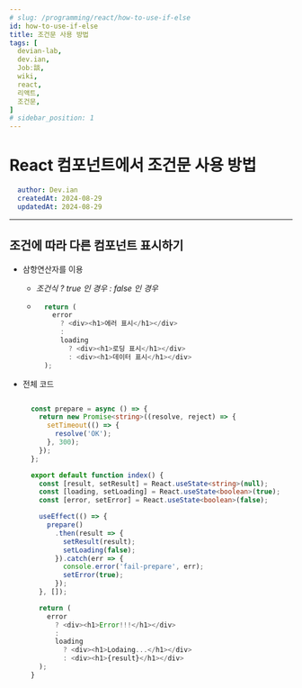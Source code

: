 ```yaml
---
# slug: /programming/react/how-to-use-if-else
id: how-to-use-if-else
title: 조건문 사용 방법
tags: [
  devian-lab, 
  dev.ian,
  Jobː談,
  wiki,
  react,
  리액트,
  조건문,
]
# sidebar_position: 1
---
```


<!--title -->
# React 컴포넌트에서 조건문 사용 방법
<!--//title -->

<!-- 
```json
{
  "author": "Dev.ian",
  "createdAt": "2024-08-29",
  "updatedAt": "2024-08-29"
}
``` 
-->

```yaml
  author: Dev.ian
  createdAt: 2024-08-29
  updatedAt: 2024-08-29
```


---

## 조건에 따라 다른 컴포넌트 표시하기

  - 삼항연산자를 이용
    + _조건식 ? true 인 경우 : false 인 경우_
    + ```typescript
        return (
          error
            ? <div><h1>에러 표시</h1></div>
            :
            loading
              ? <div><h1>로딩 표시</h1></div>
              : <div><h1>데이터 표시</h1></div>
        );
      ```

  - 전체 코드

    ```typescript

      const prepare = async () => {
        return new Promise<string>((resolve, reject) => {
          setTimeout(() => {
            resolve('OK');
          }, 300);
        });
      };

      export default function index() {
        const [result, setResult] = React.useState<string>(null);
        const [loading, setLoading] = React.useState<boolean>(true);
        const [error, setError] = React.useState<boolean>(false);

        useEffect(() => {
          prepare()
            .then(result => {
              setResult(result);
              setLoading(false);
            }).catch(err => {
              console.error('fail-prepare', err);
              setError(true);
            });
        }, []);

        return (
          error
            ? <div><h1>Error!!!</h1></div>
            :
            loading
              ? <div><h1>Lodaing...</h1></div>
              : <div><h1>{result}</h1></div>
        );
      }

    ```
